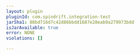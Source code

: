 ```yaml
---
layout: plugin
pluginId: com.spindrift.integration-test
jarSha1: 88bd716d7c42d86bbdd1687e28eab9a279973bdd
isJarAvailable: true
error: NONE
violations: []

---
```

